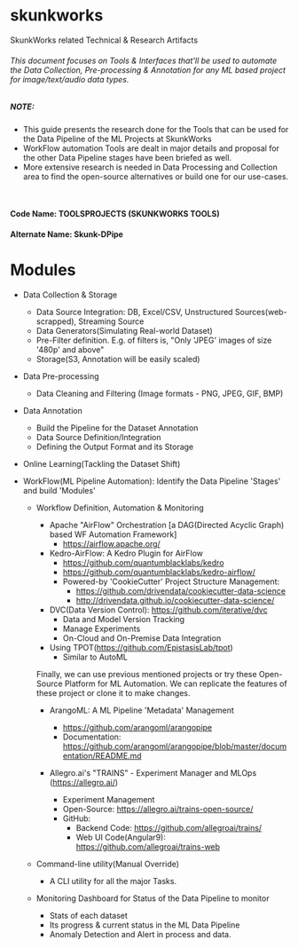 # skunkworks

SkunkWorks related Technical &amp; Research Artifacts

###### This document focuses on Tools & Interfaces that'll be used to automate the Data Collection, Pre-processing & Annotation for any ML based project for image/text/audio data types.

##### NOTE:

- This guide presents the research done for the Tools that can be used for the Data Pipeline of the ML Projects at SkunkWorks
- WorkFlow automation Tools are dealt in major details and proposal for the other Data Pipeline stages have been briefed as well.
- More extensive research is needed in Data Processing and Collection area to find the open-source alternatives or build one for our use-cases.
<br/>

#### Code Name: **TOOLSPROJECTS** (SKUNKWORKS TOOLS)
#### Alternate Name: **Skunk-DPipe**

# Modules
* Data Collection & Storage
	- Data Source Integration: DB, Excel/CSV, Unstructured Sources(web-scrapped), Streaming Source
	- Data Generators(Simulating Real-world Dataset)
	- Pre-Filter definition. E.g. of filters is, "Only 'JPEG' images of size '480p' and above"
	- Storage(S3, Annotation will be easily scaled)

* Data Pre-processing
	- Data Cleaning and Filtering (Image formats - PNG, JPEG, GIF, BMP)

* Data Annotation
	- Build the Pipeline for the Dataset Annotation
	- Data Source Definition/Integration
	- Defining the Output Format and its Storage

* Online Learning(Tackling the Dataset Shift)
	
* WorkFlow(ML Pipeline Automation): Identify the Data Pipeline 'Stages' and build 'Modules'

	- Workflow Definition, Automation & Monitoring
		- Apache "AirFlow" Orchestration [a DAG(Directed Acyclic Graph) based WF Automation Framework]
			- https://airflow.apache.org/
		- Kedro-AirFlow: A Kedro Plugin for AirFlow
			- https://github.com/quantumblacklabs/kedro
			- https://github.com/quantumblacklabs/kedro-airflow/
			- Powered-by 'CookieCutter' Project Structure Management:
				- https://github.com/drivendata/cookiecutter-data-science
				- http://drivendata.github.io/cookiecutter-data-science/
		- DVC(Data Version Control): https://github.com/iterative/dvc
			- Data and Model Version Tracking
    		- Manage Experiments
			- On-Cloud and On-Premise Data Integration
		- Using TPOT(https://github.com/EpistasisLab/tpot)
			- Similar to AutoML
		
        Finally, we can use previous mentioned projects or try these Open-Source Platform for ML Automation. We can replicate the features of these project or clone it to make changes.
		- ArangoML: A ML Pipeline 'Metadata' Management
			- https://github.com/arangoml/arangopipe
			- Documentation: https://github.com/arangoml/arangopipe/blob/master/documentation/README.md
			
		- Allegro.ai's "TRAINS" - Experiment Manager and MLOps (https://allegro.ai/)
			- Experiment Management
    		- Open-Source: https://allegro.ai/trains-open-source/
			- GitHub:
				- Backend Code: https://github.com/allegroai/trains/
				- Web UI Code(Angular9): https://github.com/allegroai/trains-web

	- Command-line utility(Manual Override)
		- A CLI utility for all the major Tasks.
	- Monitoring Dashboard for Status of the Data Pipeline to monitor
		- Stats of each dataset
		- Its progress & current status in the ML Data Pipeline
		- Anomaly Detection and Alert in process and data.
